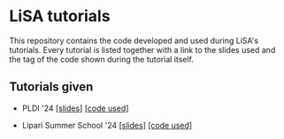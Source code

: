 # LiSA tutorials

This repository contains the code developed and used during LiSA's tutorials. Every tutorial is listed together with a link to the slides used and the tag of the code shown during the tutorial itself.

## Tutorials given

- PLDI '24 [[slides]](https://docs.google.com/presentation/d/1-oFl5Lgg-6mu0IdXMv8u-9w_ypc1aYbg-t_t8HVQBjw/edit?usp=sharing) [[code used]](https://github.com/lisa-analyzer/lisa-tutorial/releases/tag/pldi24)

- Lipari Summer School '24 [[slides]](https://docs.google.com/presentation/d/16MYOHTZJuuzuym9tcIH4L2r24Kn11vjAq7vpyTGcv14/edit?usp=sharing) [[code used]](https://github.com/lisa-analyzer/lisa-tutorial/releases/tag/lipari24)
